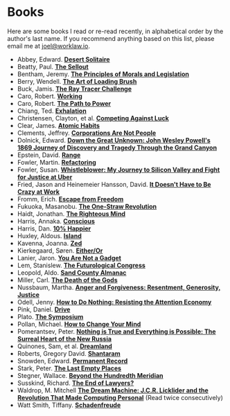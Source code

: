 # Books

Here are some books I read or re-read recently, in alphabetical order by the author's last name. If you recommend anything based on this list, please email me at <joel@worklaw.io>.

- Abbey, Edward. **[Desert Solitaire](https://www.goodreads.com/book/show/214614.Desert_Solitaire?from_search=true&from_srp=true&qid=H18tHxHWBY&rank=1)**
- Beatty, Paul. **[The Sellout](https://www.goodreads.com/book/show/22237161-the-sellout?from_search=true&from_srp=true&qid=VeeEOk2puU&rank=1)**
- Bentham, Jeremy. **[The Principles of Morals and Legislation](https://www.goodreads.com/book/show/318365.The_Principles_of_Morals_and_Legislation?from_search=true&from_srp=true&qid=SD3FBuaQUH&rank=2)**
- Berry, Wendell. **[The Art of Loading Brush](https://www.goodreads.com/book/show/34773499-the-art-of-loading-brush?ac=1&from_search=true&qid=xp9s70OcMi&rank=1)**
- Buck, Jamis. **[The Ray Tracer Challenge](https://www.goodreads.com/book/show/39933047-the-ray-tracer-challenge?ac=1&from_search=true&qid=ankv3auqdO&rank=1)**
- Caro, Robert. **[Working](https://www.goodreads.com/book/show/43205240-working?from_search=true&from_srp=true&qid=W10isbTyHI&rank=1)**
- Caro, Robert. **[The Path to Power](https://www.goodreads.com/book/show/86524.The_Path_to_Power?from_search=true&from_srp=true&qid=TtlZ04RYZc&rank=1)**
- Chiang, Ted. **[Exhalation](https://www.goodreads.com/book/show/41160292-exhalation?ac=1&from_search=true&qid=ComaMqUGjQ&rank=1)**
- Christensen, Clayton, et al. **[Competing Against Luck](https://www.goodreads.com/book/show/28820024-competing-against-luck?ac=1&from_search=true&qid=tZFBvhgfvc&rank=1)**
- Clear, James. **[Atomic Habits](https://www.goodreads.com/book/show/40121378-atomic-habits?from_search=true&from_srp=true&qid=5LkgKCdogQ&rank=1)**
- Clements, Jeffrey. **[Corporations Are Not People](https://www.goodreads.com/book/show/12026163-corporations-are-not-people?ac=1&from_search=true&qid=sFlM2PP8EL&rank=1)**
- Dolnick, Edward. **[Down the Great Unknown: John Wesley Powell's 1869 Journey of Discovery and Tragedy Through the Grand Canyon](https://www.goodreads.com/book/show/438097.Down_the_Great_Unknown)**
- Epstein, David. **[Range](https://www.goodreads.com/book/show/41795733-range?ac=1&from_search=true&qid=srwnCxKObW&rank=1)**
- Fowler, Martin. **[Refactoring](https://www.goodreads.com/book/show/44936.Refactoring?ac=1&from_search=true&qid=IwwQtv2EuQ&rank=1)**
- Fowler, Susan. **[Whistleblower: My Journey to Silicon Valley and Fight for Justice at Uber](https://www.goodreads.com/book/show/51117957-whistleblower?ac=1&from_search=true&qid=SRn86RtHtJ&rank=1)**
- Fried, Jason and Heinemeier Hansson, David. **[It Doesn't Have to Be Crazy at Work](https://www.goodreads.com/book/show/38900866-it-doesn-t-have-to-be-crazy-at-work?from_search=true&from_srp=true&qid=zb09k9Fuue&rank=1)**
- Fromm, Erich. **[Escape from Freedom](https://www.goodreads.com/book/show/25491.Escape_from_Freedom?ac=1&from_search=true&qid=fa1nlYC6Wo&rank=1)**
- Fukuoka, Masanobu. **[The One-Straw Revolution](https://www.goodreads.com/book/show/976905.The_One_Straw_Revolution?ac=1&from_search=true&qid=qAPutFAbCn&rank=1)**
- Haidt, Jonathan. **[The Righteous Mind](https://www.goodreads.com/book/show/11324722-the-righteous-mind?ac=1&from_search=true&qid=eGg0dqpml9&rank=1)**
- Harris, Annaka. **[Conscious](https://www.goodreads.com/book/show/41571759-conscious?from_search=true&from_srp=true&qid=9DhRBz3mnH&rank=1)**
- Harris, Dan. **[10% Happier](https://www.goodreads.com/book/show/18505796-10-happier?from_search=true&from_srp=true&qid=7e29oR2jBJ&rank=1)**
- Huxley, Aldous. **[Island](https://www.goodreads.com/book/show/5130.Island?from_search=true&from_srp=true&qid=qqYdu0njnk&rank=1)**
- Kavenna, Joanna. **[Zed](https://www.goodreads.com/book/show/44451519-zed?ac=1&from_search=true&qid=bBDiNEo670&rank=2)**
- Kierkegaard, Søren. **[Either/Or](https://www.goodreads.com/book/show/24970.Either_Or?ac=1&from_search=true&qid=3B1enDuBZn&rank=1)**
- Lanier, Jaron. **[You Are Not a Gadget](https://www.goodreads.com/book/show/6683549-you-are-not-a-gadget?ac=1&from_search=true&qid=qdP6sjTqVu&rank=1)**
- Lem, Stanislew. **[The Futurological Congress](https://www.goodreads.com/book/show/733473.The_Futurological_Congress?from_search=true&from_srp=true&qid=yQjZOOS0uN&rank=1)**
- Leopold, Aldo. **[Sand County Almanac](https://www.goodreads.com/book/show/210404.A_Sand_County_Almanac_and_Sketches_Here_and_There?ac=1&from_search=true&qid=vFhcvkq0Lu&rank=1)**
- Miller, Carl. **[The Death of the Gods](https://www.goodreads.com/book/show/40504262-the-death-of-the-gods?ac=1&from_search=true&qid=V4iow7WeI1&rank=2)**
- Nussbaum, Martha. **[Anger and Forgiveness: Resentment, Generosity, Justice](https://www.goodreads.com/book/show/26721206-anger-and-forgiveness?ac=1&from_search=true&qid=UAMFtoqgvD&rank=1)**
- Odell, Jenny. **[How to Do Nothing: Resisting the Attention Economy](https://www.goodreads.com/book/show/42771901-how-to-do-nothing?from_search=true&from_srp=true&qid=0mn9H0iE9M&rank=1)**
- Pink, Daniel. **[Drive](https://www.goodreads.com/book/show/6452796-drive?ac=1&from_search=true&qid=PJhYnTbaSr&rank=1)**
- Plato. **[The Symposium](https://www.goodreads.com/book/show/81779.The_Symposium?ac=1&from_search=true&qid=QEyggxLiRy&rank=1)**
- Pollan, Michael. **[How to Change Your Mind](https://www.goodreads.com/book/show/36613747-how-to-change-your-mind?from_search=true&from_srp=true&qid=NoInrZEjE4&rank=1)**
- Pomerantsev, Peter. **[Nothing is True and Everything is Possible: The Surreal Heart of the New Russia](https://www.goodreads.com/book/show/21413849-nothing-is-true-and-everything-is-possible?from_search=true&from_srp=true&qid=pKJ6D0pKtv&rank=1)**
- Quinones, Sam, et al. **[Dreamland](https://www.goodreads.com/book/show/22529381-dreamland?from_search=true&from_srp=true&qid=Om2zLL9weG&rank=2)**
- Roberts, Gregory David. **[Shantaram](https://www.goodreads.com/book/show/33600.Shantaram?ac=1&from_search=true&qid=lSGnlwdNxU&rank=1)**
- Snowden, Edward. **[Permanent Record](https://www.goodreads.com/book/show/46223297-permanent-record?ac=1&from_search=true&qid=ADse5jmeU8&rank=1)**
- Stark, Peter. **[The Last Empty Places](https://www.goodreads.com/book/show/8341938-the-last-empty-places?ac=1&from_search=true&qid=CaoKWH47Qq&rank=1)**
- Stegner, Wallace. **[Beyond the Hundredth Meridian](https://www.goodreads.com/book/show/10802.Beyond_the_Hundredth_Meridian?from_search=true&from_srp=true&qid=vWKJ8s0JlT&rank=1)**
- Susskind, Richard. **[The End of Lawyers?](https://www.goodreads.com/book/show/3075321-the-end-of-lawyers?ac=1&from_search=true&qid=BxlcHk8lcD&rank=1)**
- Waldrop, M. Mitchell **[The Dream Machine: J.C.R. Licklider and the Revolution That Made Computing Personal](https://www.goodreads.com/book/show/722412.The_Dream_Machine?ac=1&from_search=true&qid=kzJKSZCf0w&rank=1)** (Read twice consecutively)
- Watt Smith, Tiffany. **[Schadenfreude](https://www.goodreads.com/book/show/39088528-schadenfreude?ac=1&from_search=true&qid=XlevZ82HHJ&rank=1)**
